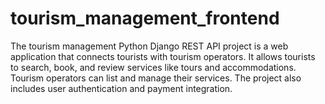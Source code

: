 # tourism_management_frontend
The tourism management Python Django REST API project is a web application that connects tourists with tourism operators. It allows tourists to search, book, and review services like tours and accommodations. Tourism operators can list and manage their services. The project also includes user authentication and payment integration.
